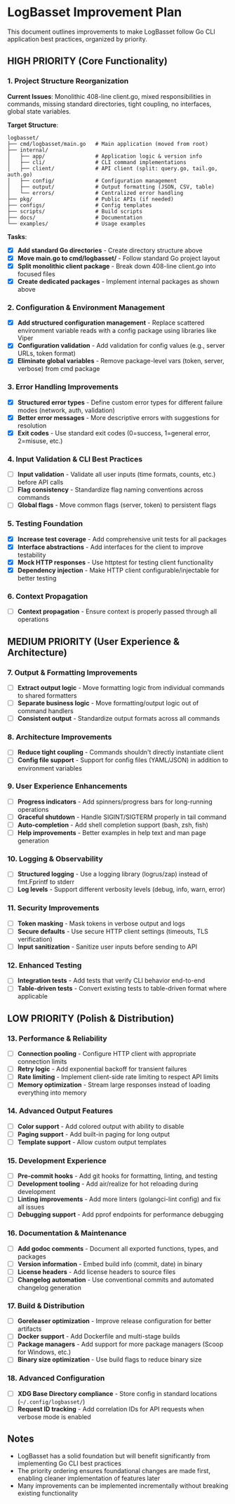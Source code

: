 # LogBasset Improvement Plan

This document outlines improvements to make LogBasset follow Go CLI application best practices, organized by priority.

## HIGH PRIORITY (Core Functionality)

### 1. Project Structure Reorganization
**Current Issues**: Monolithic 408-line client.go, mixed responsibilities in commands, missing standard directories, tight coupling, no interfaces, global state variables.

**Target Structure**:
```
logbasset/
├── cmd/logbasset/main.go   # Main application (moved from root)
├── internal/
│   ├── app/                # Application logic & version info
│   ├── cli/                # CLI command implementations  
│   ├── client/             # API client (split: query.go, tail.go, auth.go)
│   ├── config/             # Configuration management
│   ├── output/             # Output formatting (JSON, CSV, table)
│   └── errors/             # Centralized error handling
├── pkg/                    # Public APIs (if needed)
├── configs/                # Config templates
├── scripts/                # Build scripts
├── docs/                   # Documentation
└── examples/               # Usage examples
```

**Tasks**:
- [x] **Add standard Go directories** - Create directory structure above
- [x] **Move main.go to cmd/logbasset/** - Follow standard Go project layout
- [x] **Split monolithic client package** - Break down 408-line client.go into focused files
- [x] **Create dedicated packages** - Implement internal packages as shown above

### 2. Configuration & Environment Management
- [x] **Add structured configuration management** - Replace scattered environment variable reads with a config package using libraries like Viper
- [x] **Configuration validation** - Add validation for config values (e.g., server URLs, token format)
- [x] **Eliminate global variables** - Remove package-level vars (token, server, verbose) from cmd package

### 3. Error Handling Improvements
- [x] **Structured error types** - Define custom error types for different failure modes (network, auth, validation)
- [x] **Better error messages** - More descriptive errors with suggestions for resolution
- [x] **Exit codes** - Use standard exit codes (0=success, 1=general error, 2=misuse, etc.)

### 4. Input Validation & CLI Best Practices
- [ ] **Input validation** - Validate all user inputs (time formats, counts, etc.) before API calls
- [ ] **Flag consistency** - Standardize flag naming conventions across commands
- [ ] **Global flags** - Move common flags (server, token) to persistent flags

### 5. Testing Foundation
- [x] **Increase test coverage** - Add comprehensive unit tests for all packages
- [x] **Interface abstractions** - Add interfaces for the client to improve testability
- [x] **Mock HTTP responses** - Use httptest for testing client functionality
- [x] **Dependency injection** - Make HTTP client configurable/injectable for better testing

### 6. Context Propagation
- [ ] **Context propagation** - Ensure context is properly passed through all operations

## MEDIUM PRIORITY (User Experience & Architecture)

### 7. Output & Formatting Improvements
- [ ] **Extract output logic** - Move formatting logic from individual commands to shared formatters
- [ ] **Separate business logic** - Move formatting/output logic out of command handlers
- [ ] **Consistent output** - Standardize output formats across all commands

### 8. Architecture Improvements
- [ ] **Reduce tight coupling** - Commands shouldn't directly instantiate client
- [ ] **Config file support** - Support for config files (YAML/JSON) in addition to environment variables

### 9. User Experience Enhancements
- [ ] **Progress indicators** - Add spinners/progress bars for long-running operations
- [ ] **Graceful shutdown** - Handle SIGINT/SIGTERM properly in tail command
- [ ] **Auto-completion** - Add shell completion support (bash, zsh, fish)
- [ ] **Help improvements** - Better examples in help text and man page generation

### 10. Logging & Observability
- [ ] **Structured logging** - Use a logging library (logrus/zap) instead of fmt.Fprintf to stderr
- [ ] **Log levels** - Support different verbosity levels (debug, info, warn, error)

### 11. Security Improvements
- [ ] **Token masking** - Mask tokens in verbose output and logs
- [ ] **Secure defaults** - Use secure HTTP client settings (timeouts, TLS verification)
- [ ] **Input sanitization** - Sanitize user inputs before sending to API

### 12. Enhanced Testing
- [ ] **Integration tests** - Add tests that verify CLI behavior end-to-end
- [ ] **Table-driven tests** - Convert existing tests to table-driven format where applicable

## LOW PRIORITY (Polish & Distribution)

### 13. Performance & Reliability
- [ ] **Connection pooling** - Configure HTTP client with appropriate connection limits
- [ ] **Retry logic** - Add exponential backoff for transient failures
- [ ] **Rate limiting** - Implement client-side rate limiting to respect API limits
- [ ] **Memory optimization** - Stream large responses instead of loading everything into memory

### 14. Advanced Output Features
- [ ] **Color support** - Add colored output with ability to disable
- [ ] **Paging support** - Add built-in paging for long output
- [ ] **Template support** - Allow custom output templates

### 15. Development Experience
- [ ] **Pre-commit hooks** - Add git hooks for formatting, linting, and testing
- [ ] **Development tooling** - Add air/realize for hot reloading during development
- [ ] **Linting improvements** - Add more linters (golangci-lint config) and fix all issues
- [ ] **Debugging support** - Add pprof endpoints for performance debugging

### 16. Documentation & Maintenance
- [ ] **Add godoc comments** - Document all exported functions, types, and packages
- [ ] **Version information** - Embed build info (commit, date) in binary
- [ ] **License headers** - Add license headers to source files
- [ ] **Changelog automation** - Use conventional commits and automated changelog generation

### 17. Build & Distribution
- [ ] **Goreleaser optimization** - Improve release configuration for better artifacts
- [ ] **Docker support** - Add Dockerfile and multi-stage builds
- [ ] **Package managers** - Add support for more package managers (Scoop for Windows, etc.)
- [ ] **Binary size optimization** - Use build flags to reduce binary size

### 18. Advanced Configuration
- [ ] **XDG Base Directory compliance** - Store config in standard locations (`~/.config/logbasset/`)
- [ ] **Request ID tracking** - Add correlation IDs for API requests when verbose mode is enabled

## Notes

- LogBasset has a solid foundation but will benefit significantly from implementing Go CLI best practices
- The priority ordering ensures foundational changes are made first, enabling cleaner implementation of features later
- Many improvements can be implemented incrementally without breaking existing functionality